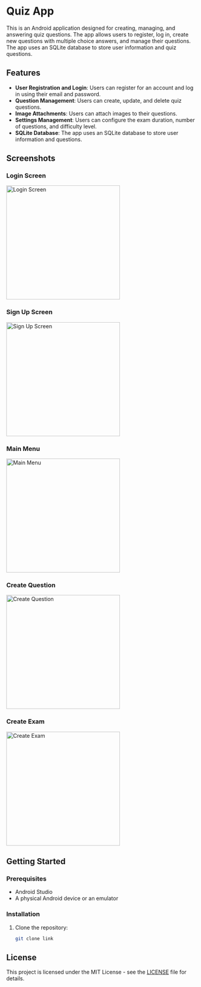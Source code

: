 # Quiz App

This is an Android application designed for creating, managing, and answering quiz questions. The app allows users to register, log in, create new questions with multiple choice answers, and manage their questions. The app uses an SQLite database to store user information and quiz questions.

## Features

- **User Registration and Login**: Users can register for an account and log in using their email and password.
- **Question Management**: Users can create, update, and delete quiz questions.
- **Image Attachments**: Users can attach images to their questions.
- **Settings Management**: Users can configure the exam duration, number of questions, and difficulty level.
- **SQLite Database**: The app uses an SQLite database to store user information and questions.

## Screenshots



### Login Screen
<img src="screenshots/login_screen.png" alt="Login Screen" width="300" />

### Sign Up Screen
<img src="screenshots/signup_screen.png" alt="Sign Up Screen" width="300" />

### Main Menu
<img src="screenshots/main_menu.png" alt="Main Menu" width="300" />

### Create Question
<img src="screenshots/create_question.png" alt="Create Question" width="300" />

### Create Exam
<img src="screenshots/create_exam.png" alt="Create Exam" width="300" />

## Getting Started

### Prerequisites

- Android Studio
- A physical Android device or an emulator

### Installation

1. Clone the repository:

   ```bash
   git clone link


## License

This project is licensed under the MIT License - see the [LICENSE](LICENSE) file for details.

